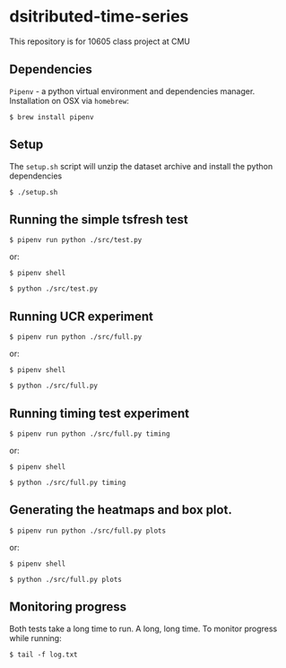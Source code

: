 # dsitributed-time-series
This repository is for 10605 class project at CMU 

## Dependencies

`Pipenv` - a python virtual environment and dependencies manager. Installation on OSX via `homebrew`: 

```$ brew install pipenv```

## Setup

The `setup.sh` script will unzip the dataset archive and install the python dependencies

```$ ./setup.sh```

## Running the simple tsfresh test

```$ pipenv run python ./src/test.py```

or:

```$ pipenv shell```

```$ python ./src/test.py```

## Running UCR experiment

```$ pipenv run python ./src/full.py```

or:

```$ pipenv shell```

```$ python ./src/full.py```

## Running timing test experiment

```$ pipenv run python ./src/full.py timing```

or:

```$ pipenv shell```

```$ python ./src/full.py timing```


## Generating the heatmaps and box plot.


```$ pipenv run python ./src/full.py plots```

or:

```$ pipenv shell```

```$ python ./src/full.py plots```

## Monitoring progress

Both tests take a long time to run.  A long, long time.  To monitor progress while running:

```$ tail -f log.txt```


